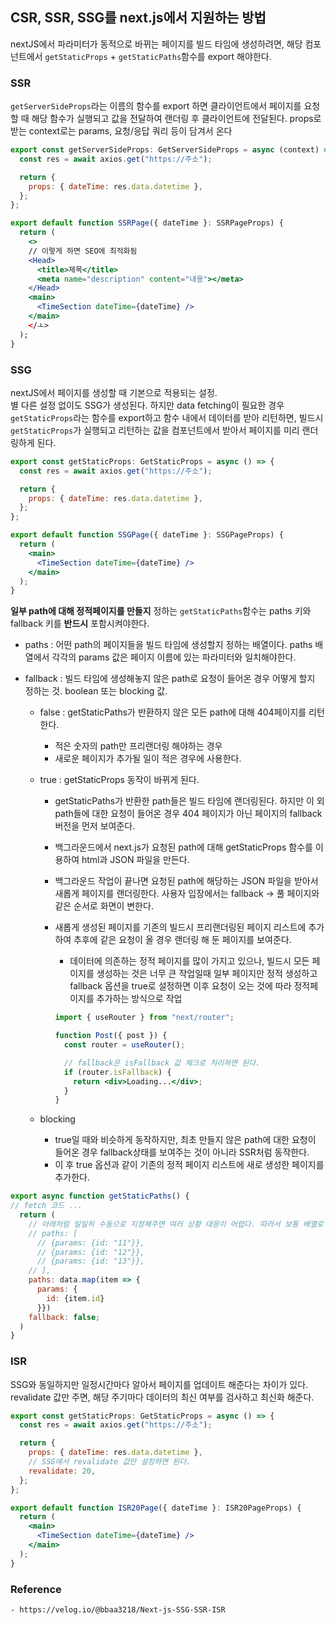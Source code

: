 ## CSR, SSR, SSG를 next.js에서 지원하는 방법

nextJS에서 파라미터가 동적으로 바뀌는 페이지를 빌드 타임에 생성하려면, 해당 컴포넌트에서 `getStaticProps` + `getStaticPaths`함수를 export 해야한다.

### SSR

`getServerSideProps`라는 이름의 함수를 export 하면 클라이언트에서 페이지를 요청할 때 해당 함수가 실행되고 값을 전달하여 랜더링 후 클라이언트에 전달된다.
props로 받는 context로는 params, 요청/응답 쿼리 등이 담겨서 온다

```jsx
export const getServerSideProps: GetServerSideProps = async (context) => {
  const res = await axios.get("https://주소");

  return {
    props: { dateTime: res.data.datetime },
  };
};

export default function SSRPage({ dateTime }: SSRPageProps) {
  return (
    <>
    // 이렇게 하면 SEO에 최적화됨
    <Head>
      <title>제목</title>
      <meta name="description" content="내용"></meta>
    </Head>
    <main>
      <TimeSection dateTime={dateTime} />
    </main>
    </ㅗ>
  );
}
```

### SSG

nextJS에서 페이지를 생성할 때 기본으로 적용되는 설정.  
별 다른 설정 없이도 SSG가 생성된다. 하지만 data fetching이 필요한 경우 `getStaticProps`라는 함수를 export하고 함수 내에서 데이터를 받아 리턴하면, 빌드시 `getStaticProps`가 실행되고 리턴하는 값을 컴포넌트에서 받아서 페이지를 미리 랜더링하게 된다.

```jsx
export const getStaticProps: GetStaticProps = async () => {
  const res = await axios.get("https://주소");

  return {
    props: { dateTime: res.data.datetime },
  };
};

export default function SSGPage({ dateTime }: SSGPageProps) {
  return (
    <main>
      <TimeSection dateTime={dateTime} />
    </main>
  );
}
```

**일부 path에 대해 정적페이지를 만들지** 정하는 `getStaticPaths`함수는 paths 키와 fallback 키를 **반드시** 포함시켜야한다.

- paths
  : 어떤 path의 페이지들을 빌드 타임에 생성할지 정하는 배열이다. paths 배열에서 각각의 params 값은 페이지 이름에 있는 파라미터와 일치해야한다.

- fallback
  : 빌드 타임에 생성해놓지 않은 path로 요청이 들어온 경우 어떻게 할지 정하는 것. boolean 또는 blocking 값.

  - false : getStaticPaths가 반환하지 않은 모든 path에 대해 404페이지를 리턴한다.
    - 적은 숫자의 path만 프리랜더링 해야하는 경우
    - 새로운 페이지가 추가될 일이 적은 경우에 사용한다.
  - true : getStaticProps 동작이 바뀌게 된다.

    - getStaticPaths가 반환한 path들은 빌드 타임에 랜더링된다. 하지만 이 외 path들에 대한 요청이 들어온 경우 404 페이지가 아닌 페이지의 fallback 버전을 먼저 보여준다.
    - 백그라운드에서 next.js가 요청된 path에 대해 getStaticProps 함수를 이용하여 html과 JSON 파일을 만든다.
    - 백그라운드 작업이 끝나면 요청된 path에 해당하는 JSON 파일을 받아서 새롭게 페이지를 랜더링한다. 사용자 입장에서는 fallback -> 풀 페이지와 같은 순서로 화면이 변한다.
    - 새롭게 생성된 페이지를 기존의 빌드시 프리랜더링된 페이지 리스트에 추가하여 추후에 같은 요청이 올 경우 랜더링 해 둔 페이지를 보여준다.

      - 데이터에 의존하는 정적 페이지를 많이 가지고 있으나, 빌드시 모든 페이지를 생성하는 것은 너무 큰 작업일때 일부 페이지만 정적 생성하고 fallback 옵션을 true로 설정하면 이후 요청이 오는 것에 따라 정적페이지를 추가하는 방식으로 작업

      ```jsx
      import { useRouter } from "next/router";

      function Post({ post }) {
        const router = useRouter();

        // fallback은 isFallback 값 체크로 처리하면 된다.
        if (router.isFallback) {
          return <div>Loading...</div>;
        }
      }
      ```

  - blocking

    - true일 때와 비슷하게 동작하지만, 최초 만들지 않은 path에 대한 요청이 들어온 경우 fallback상태를 보여주는 것이 아니라 SSR처럼 동작한다.
    - 이 후 true 옵션과 같이 기존의 정적 페이지 리스트에 새로 생성한 페이지를 추가한다.

```jsx
export async function getStaticPaths() {
// fetch 코드 ...
  return (
    // 아래처럼 일일히 수동으로 지정해주면 여러 상황 대응이 어렵다. 따라서 보통 배열로 넘겨준다.
    // paths: [
      // {params: {id: "11"}},
      // {params: {id: "12"}},
      // {params: {id: "13"}},
    // ],
    paths: data.map(item => {
      params: {
        id: {item.id}
      }})
    fallback: false;
  )
}
```

### ISR

SSG와 동일하지만 일정시간마다 알아서 페이지를 업데이트 해준다는 차이가 있다.
revalidate 값만 주면, 해당 주기마다 데이터의 최신 여부를 검사하고 최신화 해준다.

```jsx
export const getStaticProps: GetStaticProps = async () => {
  const res = await axios.get("https://주소");

  return {
    props: { dateTime: res.data.datetime },
    // SSG에서 revalidate 값만 설정하면 된다.
    revalidate: 20,
  };
};

export default function ISR20Page({ dateTime }: ISR20PageProps) {
  return (
    <main>
      <TimeSection dateTime={dateTime} />
    </main>
  );
}
```

### Reference

    - https://velog.io/@bbaa3218/Next-js-SSG-SSR-ISR

